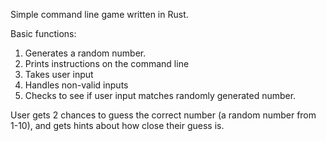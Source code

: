Simple command line game written in Rust. 

Basic functions:
1. Generates a random number.
2. Prints instructions on the command line
3. Takes user input 
4. Handles non-valid inputs
5. Checks to see if user input matches randomly generated number.

User gets 2 chances to guess the correct number (a random number from 1-10), and gets hints about how close their guess is.
